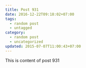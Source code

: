 ```yaml
---
title: Post 931
date: 2016-12-22T09:18:02+07:00
tags:
  - random post
  - untagged
category:
  - random post
  - uncategorized
updated: 2015-07-07T11:00:43+07:00
---
```

This is content of post 931